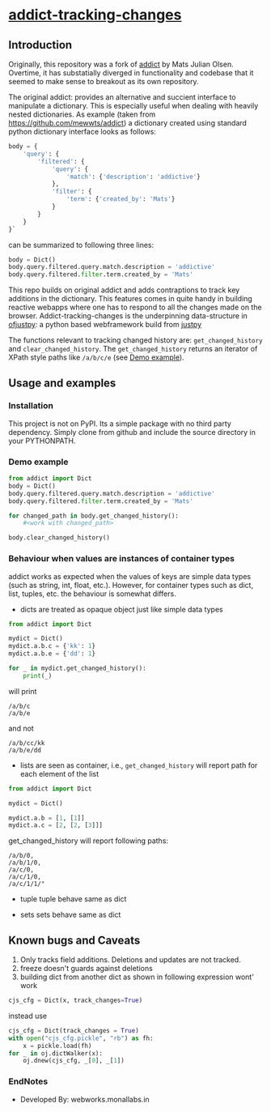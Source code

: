 # [addict-tracking-changes](https://github.com/Monallabs-org/addict-tracking-changes)

## Introduction

Originally, this repository was a fork of [addict](https://github.com/mewwts/addict) by Mats Julian Olsen.
Overtime, it has substatially diverged in functionality and codebase that it seemed to make
sense to breakout as its own repository. 

The original addict:  provides an alternative and succient interface to manipulate a dictionary. This is especially
useful when dealing with heavily nested dictionaries. As example (taken from https://github.com/mewwts/addict)
a dictionary created using standard python dictionary interface looks as follows:
```python
body = {
    'query': {
        'filtered': {
            'query': {
                'match': {'description': 'addictive'}
            },
            'filter': {
                'term': {'created_by': 'Mats'}
            }
        }
    }
}`

``` 
can be summarized to following three lines:

```python
body = Dict()
body.query.filtered.query.match.description = 'addictive'
body.query.filtered.filter.term.created_by = 'Mats'
```

This repo builds on original addict and adds contraptions to track key additions in the dictionary.
This features comes in quite handy in building reactive webapps where one has to respond 
to all the changes made on the browser. Addict-tracking-changes is the underpinning
data-structure in [ofjustpy](https://github.com/Monallabs-org/ofjustpy): a python based webframework build from [justpy](https://github.com/justpy-org/justpy)
 
The functions relevant to tracking changed history are:
`get_changed_history` and `clear_changed_history`. 
The `get_changed_history` returns an iterator of XPath style paths like `/a/b/c/e` (see [Demo example](#demo-example)). 

## Usage and examples

### Installation
This project is not on PyPI. Its a simple package with no third party dependency. 
Simply clone from github and include the source directory in your PYTHONPATH. 

### Demo example

```python
from addict import Dict
body = Dict()
body.query.filtered.query.match.description = 'addictive'
body.query.filtered.filter.term.created_by = 'Mats'

for changed_path in body.get_changed_history():
    #<work with changed_path>

body.clear_changed_history()
```

### Behaviour when values are instances of container types 
addict works as expected when the values of keys are simple data types (such as string, int, float, etc.). However, for container types such as dict, list, tuples, etc. the behaviour 
is somewhat differs. 

* dicts 
are treated as opaque object just like simple data types

```python
from addict import Dict

mydict = Dict()
mydict.a.b.c = {'kk': 1}
mydict.a.b.e = {'dd': 1}

for _ in mydict.get_changed_history():
    print(_) 
```
will print
```
/a/b/c
/a/b/e
```
and not 
```
/a/b/cc/kk
/a/b/e/dd
```

* lists
are seen as container, i.e., `get_changed_history` will report path for each element of
the list 

```python
from addict import Dict

mydict = Dict()

mydict.a.b = [1, [1]]
mydict.a.c = [2, [2, [3]]]
```
get_changed_history will report following paths:
```
/a/b/0,
/a/b/1/0,
/a/c/0,
/a/c/1/0,
/a/c/1/1/"
```

* tuple 
tuple  behave same as dict

* sets
sets behave same as dict



## Known bugs and Caveats
1. Only tracks  field additions.  Deletions and updates are not tracked. 
2. freeze doesn't guards against deletions
3. building dict from another dict as shown in following expression wont' work
```python
cjs_cfg = Dict(x, track_changes=True)
```
instead use
```python 
cjs_cfg = Dict(track_changes = True)
with open("cjs_cfg.pickle", "rb") as fh:
    x = pickle.load(fh)
for _ in oj.dictWalker(x):
    oj.dnew(cjs_cfg, _[0], _[1])

```


### EndNotes
- Developed By: webworks.monallabs.in
